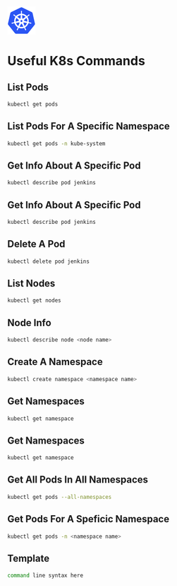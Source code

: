 ![Image of K8sLogo](images/k8s.png)
# Useful K8s Commands

## List Pods
```bash
kubectl get pods
```

## List Pods For A Specific Namespace
```bash
kubectl get pods -n kube-system
```

## Get Info About A Specific Pod
```bash
kubectl describe pod jenkins
```
## Get Info About A Specific Pod
```bash
kubectl describe pod jenkins
```

## Delete A Pod
```bash
kubectl delete pod jenkins
```

## List Nodes
```bash
kubectl get nodes
```

## Node Info
```bash
kubectl describe node <node name>
```

## Create A Namespace
```bash
kubectl create namespace <namespace name>
```

## Get Namespaces
```bash
kubectl get namespace
```

## Get Namespaces
```bash
kubectl get namespace
```

## Get All Pods In All Namespaces
```bash
kubectl get pods --all-namespaces
```

## Get Pods For A Speficic Namespace
```bash
kubectl get pods -n <namespace name>
```

## Template
```bash
command line syntax here
```
















